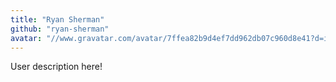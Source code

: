 ```yaml
---
title: "Ryan Sherman"
github: "ryan-sherman"
avatar: "//www.gravatar.com/avatar/7ffea82b9d4ef7dd962db07c960d8e41?d=identicon"
---
```


User description here!
